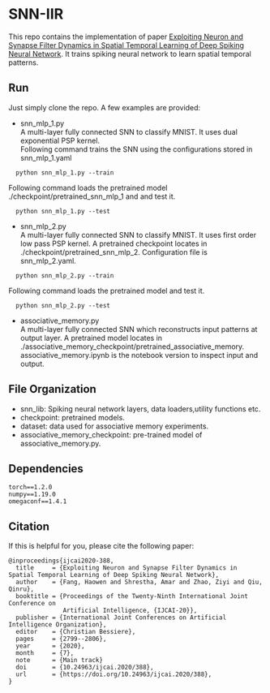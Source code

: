 # SNN-IIR
This repo contains the implementation of paper [Exploiting Neuron and Synapse Filter Dynamics in Spatial Temporal Learning of Deep Spiking Neural Network](https://www.ijcai.org/Proceedings/2020/388). It trains spiking neural network to learn spatial temporal patterns.

## Run

Just simply clone the repo. A few examples are provided:
- snn_mlp_1.py  
A multi-layer fully connected SNN to classify MNIST. It uses dual exponential PSP kernel.  
Following command trains the SNN using the configurations stored in snn_mlp_1.yaml
```
  python snn_mlp_1.py --train
```

Following command loads the pretrained model ./checkpoint/pretrained_snn_mlp_1 and and test it.  
```
  python snn_mlp_1.py --test
```

- snn_mlp_2.py  
A multi-layer fully connected SNN to classify MNIST. It uses first order low pass PSP kernel. A pretrained checkpoint locates in ./checkpoint/pretrained_snn_mlp_2. Configuration file is snn_mlp_2.yaml. 
```
  python snn_mlp_2.py --train
```

Following command loads the pretrained model and test it.  
```
  python snn_mlp_2.py --test
```

- associative_memory.py  
A multi-layer fully connected SNN which reconstructs input patterns at output layer. A pretrained model locates in ./associative_memory_checkpoint/pretrained_associative_memory. 
associative_memory.ipynb is the notebook version to inspect input and output.  

## File Organization
- snn_lib: Spiking neural network layers, data loaders,utility functions etc.
- checkpoint: pretrained models.
- dataset: data used for associative memory experiments.
- associative_memory_checkpoint: pre-trained model of associative_memory.py.

## Dependencies
```
torch==1.2.0
numpy==1.19.0
omegaconf==1.4.1
```

## Citation
If this is helpful for you, please cite the following paper:
```
@inproceedings{ijcai2020-388,
  title     = {Exploiting Neuron and Synapse Filter Dynamics in Spatial Temporal Learning of Deep Spiking Neural Network},
  author    = {Fang, Haowen and Shrestha, Amar and Zhao, Ziyi and Qiu, Qinru},
  booktitle = {Proceedings of the Twenty-Ninth International Joint Conference on
               Artificial Intelligence, {IJCAI-20}},
  publisher = {International Joint Conferences on Artificial Intelligence Organization},             
  editor    = {Christian Bessiere},	
  pages     = {2799--2806},
  year      = {2020},
  month     = {7},
  note      = {Main track}
  doi       = {10.24963/ijcai.2020/388},
  url       = {https://doi.org/10.24963/ijcai.2020/388},
}
```
